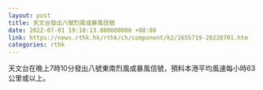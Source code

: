 ```yaml
---
layout: post
title: 天文台發出八號烈風或暴風信號
date: 2022-07-01 19:10:13.000000000 +08:00
link: https://news.rthk.hk/rthk/ch/component/k2/1655719-20220701.htm
categories: rthk
---
```


天文台在晚上7時10分發出八號東南烈風或暴風信號，預料本港平均風速每小時63公里或以上。

